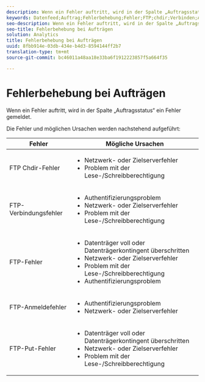 ```yaml
---
description: Wenn ein Fehler auftritt, wird in der Spalte „Auftragsstatus“ ein Fehler gemeldet.
keywords: Datenfeed;Auftrag;Fehlerbehebung;Fehler;FTP;chdir;Verbinden;Anmeldung;Put
seo-description: Wenn ein Fehler auftritt, wird in der Spalte „Auftragsstatus“ ein Fehler gemeldet.
seo-title: Fehlerbehebung bei Aufträgen
solution: Analytics
title: Fehlerbehebung bei Aufträgen
uuid: 8fbb914e-03db-434e-b4d3-8594144ff2b7
translation-type: tm+mt
source-git-commit: bc46011a48aa18e33ba6f1912223857f5a664f35

---
```



# Fehlerbehebung bei Aufträgen

Wenn ein Fehler auftritt, wird in der Spalte „Auftragsstatus“ ein Fehler gemeldet.

Die Fehler und möglichen Ursachen werden nachstehend aufgeführt:

<table id="table_BE2921B8E7C94B0EB88774321B8692F0"> 
 <thead> 
  <tr> 
   <th colname="col1" class="entry"> Fehler </th> 
   <th colname="col2" class="entry"> Mögliche Ursachen </th> 
  </tr> 
 </thead>
 <tbody> 
  <tr> 
   <td colname="col1"> <p> FTP Chdir-Fehler </p> </td> 
   <td colname="col2"> <p> 
     <ul id="ul_79AB3EA974CC46A0A645A439BC612D88"> 
      <li id="li_4A6A5922275946908E06499E8EAAF18B"> Netzwerk- oder Zielserverfehler </li> 
      <li id="li_33393FF286624A63B12991DCE079841D">Problem mit der Lese-/Schreibberechtigung </li> 
     </ul> </p> </td> 
  </tr> 
  <tr> 
   <td colname="col1"> <p> FTP-Verbindungsfehler </p> </td> 
   <td colname="col2"> <p> 
     <ul id="ul_5F926078850D4495B83BC938395CAC6B"> 
      <li id="li_A72A357F6289438EA1A091AC4FD3A3D0"> Authentifizierungsproblem </li> 
      <li id="li_48532C78285E4DB6A47B1435A5FA549B"> Netzwerk- oder Zielserverfehler </li> 
      <li id="li_11DF6FA218CA48539C4561695234CA4D"> Problem mit der Lese-/Schreibberechtigung </li> 
     </ul> </p> </td> 
  </tr> 
  <tr> 
   <td colname="col1"> <p> FTP-Fehler </p> </td> 
   <td colname="col2"> <p> 
     <ul id="ul_020BA1DC81F645FFABCAD07E51351D1E"> 
      <li id="li_8566EECEFD344BFDB638259474A8E8EA"> Datenträger voll oder Datenträgerkontingent überschritten </li> 
      <li id="li_15CD50ED54F846F79BFDF25359864C59"> Netzwerk- oder Zielserverfehler </li> 
      <li id="li_741A3315C0B940D3A9874F15C78B4F28"> Problem mit der Lese-/Schreibberechtigung </li> 
      <li id="li_49F707F7F65A443F8AC6E058E3D89B96"> Authentifizierungsproblem </li> 
     </ul> </p> </td> 
  </tr> 
  <tr> 
   <td colname="col1"> <p> FTP-Anmeldefehler </p> </td> 
   <td colname="col2"> <p> 
     <ul id="ul_F7F128ADF1FD4E9D8B79424A6432378E"> 
      <li id="li_68C377CAD50346B1B9937B77E7EB2AAD"> Authentifizierungsproblem </li> 
      <li id="li_7EA91C90FFC0493EA156292620EF1589"> Netzwerk- oder Zielserverfehler </li> 
     </ul> </p> </td> 
  </tr> 
  <tr> 
   <td colname="col1"> <p> FTP-Put-Fehler </p> </td> 
   <td colname="col2"> <p> 
     <ul id="ul_760DA2CBD46B4C348BE3B7B43E803FD9"> 
      <li id="li_6578482722E14E998515B4B3EA370C44"> Datenträger voll oder Datenträgerkontingent überschritten </li> 
      <li id="li_342240DDD9D3423198C23123473D539C"> Netzwerk- oder Zielserverfehler </li> 
      <li id="li_44CEFE1D92A74842A6321C416637421F"> Problem mit der Lese-/Schreibberechtigung </li> 
     </ul> </p> </td> 
  </tr> 
 </tbody> 
</table>
